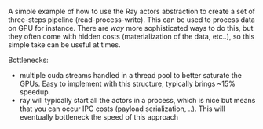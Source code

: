 A simple example of how to use the Ray actors abstraction to create a set of three-steps pipeline (read-process-write).
This can be used to process data on GPU for instance. There are _way_ more sophisticated ways to do this, but they often come with hidden costs (materialization of the data, etc..), so this simple take can be useful at times.

Bottlenecks:
- multiple cuda streams handled in a thread pool to better saturate the GPUs. Easy to implement with this structure, typically brings ~15% speedup.
- ray will typically start all the actors in a process, which is nice but means that you can occur IPC costs (payload serialization, ..). This will eventually bottleneck the speed of this approach